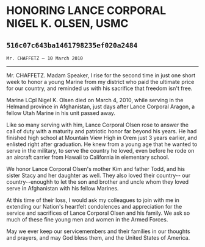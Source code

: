 # HONORING LANCE CORPORAL NIGEL K. OLSEN, USMC
## `516c07c643ba1461798235ef020a2484`
`Mr. CHAFFETZ — 10 March 2010`

---


Mr. CHAFFETZ. Madam Speaker, I rise for the second time in just one 
short week to honor a young Marine from my district who paid the 
ultimate price for our country, and reminded us with his sacrifice that 
freedom isn't free.

Marine LCpl Nigel K. Olsen died on March 4, 2010, while serving in 
the Helmand province in Afghanistan, just days after Lance Corporal 
Aragon, a fellow Utah Marine in his unit passed away.

Like so many serving with him, Lance Corporal Olsen rose to answer 
the call of duty with a maturity and patriotic honor far beyond his 
years. He had finished high school at Mountain View High in Orem just 3 
years earlier, and enlisted right after graduation. He knew from a 
young age that he wanted to serve in the military, to serve the country 
he loved, even before he rode on an aircraft carrier from Hawaii to 
California in elementary school.

We honor Lance Corporal Olsen's mother Kim and father Todd, and his 
sister Stacy and her daughter as well. They also loved their country--
our country--enoughh to let the son and brother and uncle whom they 
loved serve in Afghanistan with his fellow Marines.

At this time of their loss, I would ask my colleagues to join with me 
in extending our Nation's heartfelt condolences and appreciation for 
the service and sacrifices of Lance Corporal Olsen and his family. We 
ask so much of these fine young men and women in the Armed Forces.

May we ever keep our servicemembers and their families in our 
thoughts and prayers, and may God bless them, and the United States of 
America.
